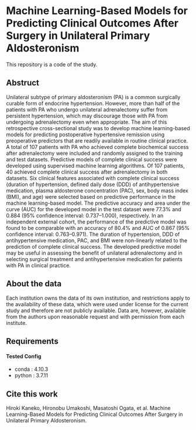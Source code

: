 # Machine Learning-Based Models for Predicting Clinical Outcomes After Surgery in Unilateral Primary Aldosteronism

This repository is a code of the study.

## Abstruct
Unilateral subtype of primary aldosteronism (PA) is a common surgically curable form of endocrine hypertension. However, more than half of the patients with PA who undergo unilateral adrenalectomy suffer from persistent hypertension, which may discourage those with PA from undergoing adrenalectomy even when appropriate. The aim of this retrospective cross-sectional study was to develop machine learning-based models for predicting postoperative hypertensive remission using preoperative predictors that are readily available in routine clinical practice. A total of 107 patients with PA who achieved complete biochemical success after adrenalectomy were included and randomly assigned to the training and test datasets. Predictive models of complete clinical success were developed using supervised machine learning algorithms. Of 107 patients, 40 achieved complete clinical success after adrenalectomy in both datasets. Six clinical features associated with complete clinical success (duration of hypertension, defined daily dose (DDD) of antihypertensive medication, plasma aldosterone concentration (PAC), sex, body mass index (BMI), and age) were selected based on predictive performance in the machine learning-based model. The predictive accuracy and area under the curve (AUC) for the developed model in the test dataset were 77.3% and 0.884 (95% confidence interval: 0.737–1.000), respectively. In an independent external cohort, the performance of the predictive model was found to be comparable with an accuracy of 80.4% and AUC of 0.867 (95% confidence interval: 0.763–0.971). The duration of hypertension, DDD of antihypertensive medication, PAC, and BMI were non-linearly related to the prediction of complete clinical success. The developed predictive model may be useful in assessing the benefit of unilateral adrenalectomy and in selecting surgical treatment and antihypertensive medication for patients with PA in clinical practice.

## About the data
Each institution owns the data of its own institution, and restrictions apply to the availability of these data, which were used under license for the current study and therefore are not publicly available. Data are, however, available from the authors upon reasonable request and with permission from each institute.

## Requirements
#### Tested Config
- conda : 4.10.3
- python : 3.7.11

## Cite this work
Hiroki Kaneko, Hironobu Umakoshi, Masatoshi Ogata, et al. Machine Learning-Based Models for Predicting Clinical Outcomes After Surgery in Unilateral Primary Aldosteronism.
